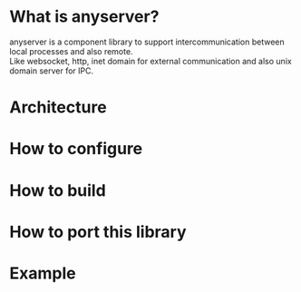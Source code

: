 # What is anyserver?
anyserver is a component library to support intercommunication between local processes and also remote. <br>
Like websocket, http, inet domain for external communication and also unix domain server for IPC.

# Architecture

# How to configure

# How to build

# How to port this library

# Example



